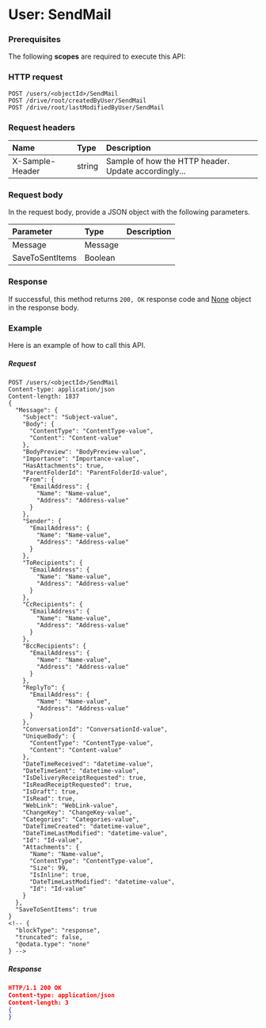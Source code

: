 # User: SendMail


### Prerequisites
The following **scopes** are required to execute this API: 
### HTTP request
<!-- { "blockType": "ignored" } -->
```http
POST /users/<objectId>/SendMail
POST /drive/root/createdByUser/SendMail
POST /drive/root/lastModifiedByUser/SendMail

```
### Request headers
| Name       | Type | Description|
|:---------------|:--------|:----------|
| X-Sample-Header  | string  | Sample of how the HTTP header. Update accordingly...|

### Request body
In the request body, provide a JSON object with the following parameters.

| Parameter	   | Type	|Description|
|:---------------|:--------|:----------|
|Message|Message||
|SaveToSentItems|Boolean||

### Response
If successful, this method returns `200, OK` response code and [None](../resources/none.md) object in the response body.

### Example
Here is an example of how to call this API.
##### Request
<!-- {
  "blockType": "request",
  "name": "user_sendmail"
}-->
```http
POST /users/<objectId>/SendMail
Content-type: application/json
Content-length: 1837
{
  "Message": {
    "Subject": "Subject-value",
    "Body": {
      "ContentType": "ContentType-value",
      "Content": "Content-value"
    },
    "BodyPreview": "BodyPreview-value",
    "Importance": "Importance-value",
    "HasAttachments": true,
    "ParentFolderId": "ParentFolderId-value",
    "From": {
      "EmailAddress": {
        "Name": "Name-value",
        "Address": "Address-value"
      }
    },
    "Sender": {
      "EmailAddress": {
        "Name": "Name-value",
        "Address": "Address-value"
      }
    },
    "ToRecipients": {
      "EmailAddress": {
        "Name": "Name-value",
        "Address": "Address-value"
      }
    },
    "CcRecipients": {
      "EmailAddress": {
        "Name": "Name-value",
        "Address": "Address-value"
      }
    },
    "BccRecipients": {
      "EmailAddress": {
        "Name": "Name-value",
        "Address": "Address-value"
      }
    },
    "ReplyTo": {
      "EmailAddress": {
        "Name": "Name-value",
        "Address": "Address-value"
      }
    },
    "ConversationId": "ConversationId-value",
    "UniqueBody": {
      "ContentType": "ContentType-value",
      "Content": "Content-value"
    },
    "DateTimeReceived": "datetime-value",
    "DateTimeSent": "datetime-value",
    "IsDeliveryReceiptRequested": true,
    "IsReadReceiptRequested": true,
    "IsDraft": true,
    "IsRead": true,
    "WebLink": "WebLink-value",
    "ChangeKey": "ChangeKey-value",
    "Categories": "Categories-value",
    "DateTimeCreated": "datetime-value",
    "DateTimeLastModified": "datetime-value",
    "Id": "Id-value",
    "Attachments": {
      "Name": "Name-value",
      "ContentType": "ContentType-value",
      "Size": 99,
      "IsInline": true,
      "DateTimeLastModified": "datetime-value",
      "Id": "Id-value"
    }
  },
  "SaveToSentItems": true
}
<!-- {
  "blockType": "response",
  "truncated": false,
  "@odata.type": "none"
} -->
```
##### Response
```json
HTTP/1.1 200 OK
Content-type: application/json
Content-length: 3
{
}
```

<!-- uuid: 65441195-8f17-4c48-801d-f57a7c8a0aa0
2015-10-15 16:17:34 UTC -->
<!-- {
  "type": "#page.annotation",
  "description": "User: SendMail",
  "keywords": "",
  "section": "documentation",
  "tocPath": ""
}-->